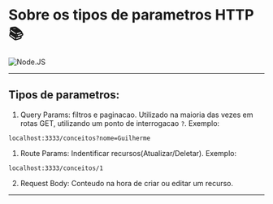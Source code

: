 # Sobre os tipos de parametros HTTP 📚
![Node.JS](https://isitics.com/wp-content/uploads/2019/06/2400%D1%851260-rw-blog-node-js.png)

----------

## Tipos de parametros:
  1. Query Params: filtros e paginacao. Utilizado na maioria das vezes em rotas GET, utilizando um ponto de interrogacao `?`.
  Exemplo:
  ```
  localhost:3333/conceitos?nome=Guilherme
  ```
  1. Route Params: Indentificar recursos(Atualizar/Deletar).
  Exemplo:
  ```
  localhost:3333/conceitos/1
  ```
  2. Request Body: Conteudo na hora de criar ou editar um recurso.  


----------
